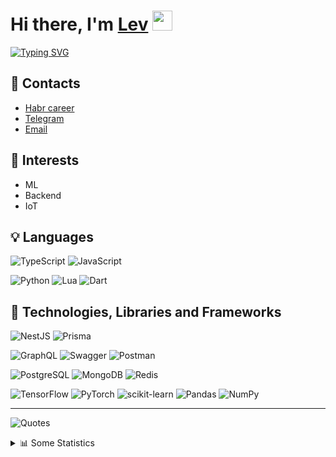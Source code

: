 <h1>Hi there, I'm <a href="https://t.me/L_Rardo" target="_blank">Lev</a> 
<img src="https://github.com/blackcater/blackcater/raw/main/images/Hi.gif" height="32"/>
</h1>

[![Typing SVG](https://readme-typing-svg.herokuapp.com?font=Fira+Code&duration=3000&pause=1000&color=FFE873&background=30699892&center=true&vCenter=true&width=435&height=75&lines=TypeScript+and+Python;Backend+and+ML+developer)](https://git.io/typing-svg)

## 🔗 Contacts
- [Habr career](https://career.habr.com/l_wardo)
- [Telegram](https://t.me/L_Rardo)
- [Email](mailto:kuzmitch73son@gmail.com)

## 🚢 Interests
- ML
- Backend
- IoT

## 💡 Languages
![TypeScript](https://img.shields.io/badge/TypeScript-007ACC?style=for-the-badge&logo=typescript&logoColor=white)
![JavaScript](https://img.shields.io/badge/JavaScript-F7DF1E?style=for-the-badge&logo=javascript&logoColor=000)

![Python](https://img.shields.io/badge/python-3670A0?logo=python&logoColor=ffdd54)
![Lua](https://img.shields.io/badge/Lua-%232C2D72?logo=lua&logoColor=white)
![Dart](https://img.shields.io/badge/Dart-%230175C2?logo=dart&logoColor=white)

## 🔨 Technologies, Libraries and Frameworks

![NestJS](https://img.shields.io/badge/NestJS-FF0000?logo=nestjs&logoColor=white)
![Prisma](https://img.shields.io/badge/Prisma-3987c0?logo=prisma&logoColor=white)

![GraphQL](https://img.shields.io/badge/GraphQL-E10098?logo=graphql)
![Swagger](https://img.shields.io/badge/-Swagger-%23Clojure?logo=swagger)
![Postman](https://img.shields.io/badge/Postman-FFF0F0?logo=postman)

![PostgreSQL](https://img.shields.io/badge/PostgreSQL-336791?logo=postgresql&logoColor=white)
![MongoDB](https://img.shields.io/badge/MongoDB-4EA94B?logo=mongodb&logoColor=white)
![Redis](https://img.shields.io/badge/Redis-DD0031?logo=redis&logoColor=white)

![TensorFlow](https://img.shields.io/badge/TensorFlow-ff9a4d?logo=tensorflow)
![PyTorch](https://img.shields.io/badge/PyTorch-EE4C2C?logo=pytorch&logoColor=white)
![scikit-learn](https://img.shields.io/badge/scikit--learn-F7931E?logo=scikit-learn&logoColor=black)
![Pandas](https://img.shields.io/badge/Pandas-150458?logo=pandas&logoColor=white)
![NumPy](https://img.shields.io/badge/NumPy-013243?logo=numpy&logoColor=white)

****

![Quotes](https://quotes-github-readme.vercel.app/api?type=horizontal&theme=dark)

<details>
<summary>📊 Some Statistics</summary>

![Top Langs](https://github-readme-stats.vercel.app/api/top-langs/?username=Levganster&layout=compact)

</details>

